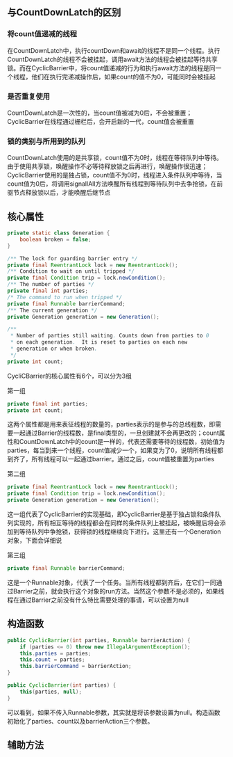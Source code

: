 ## 与CountDownLatch的区别  

### 将count值递减的线程  

在CountDownLatch中，执行countDown和await的线程不是同一个线程。执行CountDownLatch的线程不会被挂起，调用await方法的线程会被挂起等待共享锁。而在CyclicBarrier中，将count值递减的行为和执行await方法的线程是同一个线程，他们在执行完递减操作后，如果count的值不为0，可能同时会被挂起

### 是否重复使用  

CountDownLatch是一次性的，当count值被减为0后，不会被重置；CyclicBarrier在线程通过栅栏后，会开启新的一代，count值会被重置  

### 锁的类别与所用到的队列  

CountDownLatch使用的是共享锁，count值不为0时，线程在等待队列中等待。由于使用共享锁，唤醒操作不必等待释放锁之后再进行，唤醒操作很迅速；CyclicBarrier使用的是独占锁，count值不为0时，线程进入条件队列中等待，当count值为0后，将调用signallAll方法唤醒所有线程到等待队列中去争抢锁，在前驱节点释放锁以后，才能唤醒后继节点  

## 核心属性  

```java
private static class Generation {
    boolean broken = false;
}

/** The lock for guarding barrier entry */
private final ReentrantLock lock = new ReentrantLock();
/** Condition to wait on until tripped */
private final Condition trip = lock.newCondition();
/** The number of parties */
private final int parties;
/* The command to run when tripped */
private final Runnable barrierCommand;
/** The current generation */
private Generation generation = new Generation();

/**
 * Number of parties still waiting. Counts down from parties to 0
 * on each generation.  It is reset to parties on each new
 * generation or when broken.
 */
private int count;
```

CycliCBarrier的核心属性有6个，可以分为3组  

第一组  

```java
private final int parties;
private int count;
```

这两个属性都是用来表征线程的数量的，parties表示的是参与的总线程数，即需要一起通过Barrier的线程数，是final类型的，一旦创建就不会再更改的；count属性和CountDownLatch中的count是一样的，代表还需要等待的线程数，初始值为parties，每当到来一个线程，count值减少一个，如果变为了0，说明所有线程都到齐了，所有线程可以一起通过barrier。通过之后，count值被重置为parties  

第二组  

```java
private final ReentrantLock lock = new ReentrantLock();
private final Condition trip = lock.newCondition();
private Generation generation = new Generation();
```

这一组代表了CyclicBarrier的实现基础，即CyclicBarrier是基于独占锁和条件队列实现的，所有相互等待的线程都会在同样的条件队列上被挂起，被唤醒后将会添加到等待队列中争抢锁，获得锁的线程继续向下进行。这里还有一个Generation对象，下面会详细说  

第三组  

```java
private final Runnable barrierCommand;
```

  这是一个Runnable对象，代表了一个任务。当所有线程都到齐后，在它们一同通过Barrier之前，就会执行这个对象的run方法。当然这个参数不是必须的，如果线程在通过Barrier之前没有什么特比需要处理的事请，可以设置为null  

## 构造函数  

```java
public CyclicBarrier(int parties, Runnable barrierAction) {
    if (parties <= 0) throw new IllegalArgumentException();
    this.parties = parties;
    this.count = parties;
    this.barrierCommand = barrierAction;
}

public CyclicBarrier(int parties) {
    this(parties, null);
}
```

可以看到，如果不传入Runnable参数，其实就是将该参数设置为null。构造函数初始化了parties、count以及barrierAction三个参数。  

## 辅助方法  



